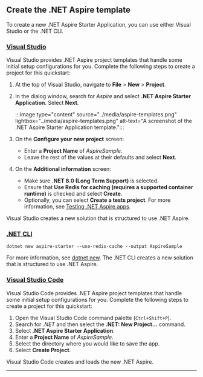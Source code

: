 ## Create the .NET Aspire template

To create a new .NET Aspire Starter Application, you can use either Visual Studio or the .NET CLI.

### [Visual Studio](#tab/visual-studio)

Visual Studio provides .NET Aspire project templates that handle some initial setup configurations for you. Complete the following steps to create a project for this quickstart:

1. At the top of Visual Studio, navigate to **File** > **New** > **Project**.
1. In the dialog window, search for *Aspire* and select **.NET Aspire Starter Application**. Select **Next**.

    :::image type="content" source="../media/aspire-templates.png" lightbox="../media/aspire-templates.png" alt-text="A screenshot of the .NET Aspire Starter Application template.":::

1. On the **Configure your new project** screen:
    - Enter a **Project Name** of *AspireSample*.
    - Leave the rest of the values at their defaults and select **Next**.
1. On the **Additional information** screen:
    - Make sure **.NET 8.0 (Long Term Support)** is selected.
    - Ensure that **Use Redis for caching (requires a supported container runtime)** is checked and select **Create**.
    - Optionally, you can select **Create a tests project**. For more information, see [Testing .NET Aspire apps](../fundamentals/testing.md).

Visual Studio creates a new solution that is structured to use .NET Aspire.

### [.NET CLI](#tab/dotnet-cli)

```dotnetcli
dotnet new aspire-starter --use-redis-cache --output AspireSample
```

For more information, see [dotnet new](/dotnet/core/tools/dotnet-new). The .NET CLI creates a new solution that is structured to use .NET Aspire.

### [Visual Studio Code](#tab/visual-studio-code)

Visual Studio Code provides .NET Aspire project templates that handle some initial setup configurations for you. Complete the following steps to create a project for this quickstart:

1. Open the Visual Studio Code command palette (`Ctrl+Shift+P`).
1. Search for *.NET* and then select the **.NET: New Project...** command.
1. Select **.NET Aspire Starter Application**.
1. Enter a **Project Name** of *AspireSample*.
1. Select the directory where you would like to save the app.
1. Select **Create Project**.

Visual Studio Code creates and loads the new .NET Aspire.

---

